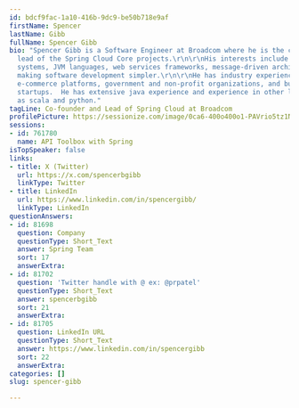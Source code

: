 ```yaml
---
id: bdcf9fac-1a10-416b-9dc9-be50b718e9af
firstName: Spencer
lastName: Gibb
fullName: Spencer Gibb
bio: "Spencer Gibb is a Software Engineer at Broadcom where he is the co-founder and
  lead of the Spring Cloud Core projects.\r\n\r\nHis interests include distributed
  systems, JVM languages, web services frameworks, message-driven architectures and
  making software development simpler.\r\n\r\nHe has industry experience in early
  e-commerce platforms, government and non-profit organizations, and business intelligence
  startups.  He has extensive java experience and experience in other languages such
  as scala and python."
tagLine: Co-founder and Lead of Spring Cloud at Broadcom
profilePicture: https://sessionize.com/image/0ca6-400o400o1-PAVrio5tz1NtFySREhEmMe.jpg
sessions:
- id: 761780
  name: API Toolbox with Spring
isTopSpeaker: false
links:
- title: X (Twitter)
  url: https://x.com/spencerbgibb
  linkType: Twitter
- title: LinkedIn
  url: https://www.linkedin.com/in/spencergibb/
  linkType: LinkedIn
questionAnswers:
- id: 81698
  question: Company
  questionType: Short_Text
  answer: Spring Team
  sort: 17
  answerExtra:
- id: 81702
  question: 'Twitter handle with @ ex: @prpatel'
  questionType: Short_Text
  answer: spencerbgibb
  sort: 21
  answerExtra:
- id: 81705
  question: LinkedIn URL
  questionType: Short_Text
  answer: https://www.linkedin.com/in/spencergibb
  sort: 22
  answerExtra:
categories: []
slug: spencer-gibb

---
```

